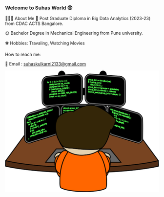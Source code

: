 ### Welcome to Suhas World 😎

👨🏻‍💻 About Me 🌈 Post Graduate Diploma in Big Data Analytics (2023-23) from CDAC ACTS Bangalore.

🌞 Bachelor Degree in Mechanical Engineering from Pune university.

⚽️ Hobbies: Travaling, Watching Movies

 How to reach me:

📍 Email : suhaskulkarni2133@gmail.com

![image](https://github.com/Suhas2151/Suhas2151/blob/main/pngwing.com.png)
